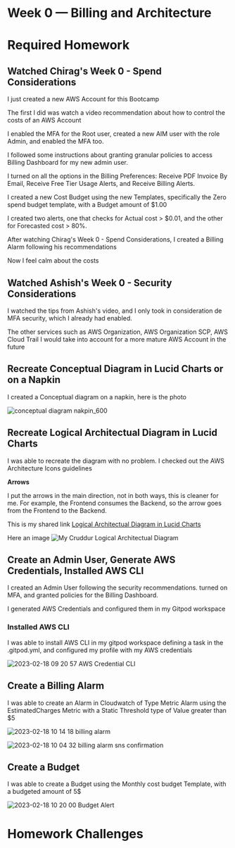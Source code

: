 # Week 0 — Billing and Architecture

# Required Homework

## Watched Chirag's Week 0 - Spend Considerations

I just created a new AWS Account for this Bootcamp

The first I did was watch a video recommendation about how to control the costs of an AWS Account

I enabled the MFA for the Root user, created a new AIM user with the role Admin, and enabled the MFA too.

I followed some instructions about granting granular policies to access Billing Dashboard for my new admin user.

I turned on all the options in the Billing Preferences: Receive PDF Invoice By Email, Receive Free Tier Usage Alerts, and Receive Billing Alerts.

I created a new Cost Budget using the new Templates, specifically the Zero spend budget template, with a Budget amount of $1.00

I created two alerts, one that checks for Actual cost > $0.01, and the other for Forecasted cost > 80%.

After watching Chirag's Week 0 - Spend Considerations, I  created a Billing Alarm following his recommendations

Now I feel calm about the costs


## Watched Ashish's Week 0 - Security Considerations

I watched the tips from Ashish's video, and I only took in consideration de MFA security, which I already had enabled. 

The other services such as AWS Organization, AWS Organization SCP, AWS Cloud Trail I would take into account for a more mature AWS Account in the future


## Recreate Conceptual Diagram in Lucid Charts or on a Napkin

I created a Conceptual diagram on a napkin, here is the photo

![conceptual diagram nakpin_600](https://user-images.githubusercontent.com/9203226/219868868-39638b68-af6e-4ff3-88a7-db3bcee8705e.jpg)


## Recreate Logical Architectual Diagram in Lucid Charts

I was able to recreate the diagram with no problem. I checked out the AWS Architecture Icons guidelines

**Arrows**

I put the arrows in the main direction, not in both ways, this is cleaner for me. For example, the Frontend consumes the Backend, so the arrow goes from the Frontend to the Backend.

This is my shared link [Logical Architectual Diagram in Lucid Charts](https://lucid.app/lucidchart/490ddd7e-1267-4bbd-8cdd-a22c0062720b/edit?viewport_loc=-1330%2C-165%2C4039%2C1794%2C0_0&invitationId=inv_6eca3eae-17aa-4d17-aa5e-93bf973759f9)

Here an image
![My Cruddur Logical Architectual Diagram](https://user-images.githubusercontent.com/9203226/219869240-608c309b-e2ce-4e75-9fc0-23a41b2ddcfe.jpeg)

## Create an Admin User, 	Generate AWS Credentials, Installed AWS CLI

I created an Admin User following the security recommendations. turned on MFA, and granted policies for the Billing Dashboard.

I generated AWS Credentials and configured them in my Gitpod workspace

### Installed AWS CLI

I was able to install AWS CLI in my gitpod workspace defining a task in the .gitpod.yml, and configured my profile with my AWS credentials

![2023-02-18 09 20 57 AWS Credential CLI](https://user-images.githubusercontent.com/9203226/219869958-3003a275-f8ba-41e4-a768-713373df4c0d.jpg)


## Create a Billing Alarm

I was able to create an Alarm in Cloudwatch of Type Metric Alarm using the EstimatedCharges Metric with a Static Threshold type of Value greater than $5

![2023-02-18 10 14 18 billing alarm](https://user-images.githubusercontent.com/9203226/219870630-141010ab-e209-4de7-a91a-beaea0d00179.jpg)

![2023-02-18 10 04 32 billing alarm sns confirmation](https://user-images.githubusercontent.com/9203226/219870627-f5311c32-8d9a-4160-99c7-4b353c72c5ff.jpg)


## Create a Budget

I was able to create a Budget using the Monthly cost budget Template, with a budgeted amount of 5$

![2023-02-18 10 20 00 Budget Alert](https://user-images.githubusercontent.com/9203226/219870972-e66b333f-4a3f-400d-b391-c1c9660d6a1d.jpg)


# Homework Challenges



